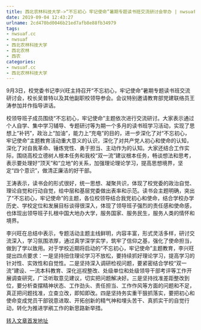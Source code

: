 ```yaml
---
title: 西北农林科技大学->“不忘初心 牢记使命”暑期专题读书班交流研讨会举办 | nwsuaf.cc
date: 2019-09-04 12:43:27
urlname: 2cd470bd0046b21ed7afb8e88fb34979
tags: 
- nwsuaf.cc
- nwsuaf
- 西北农林科技大学
- 西北农林
- 西农
categories:
- nwsuaf.cc
- 西北农林科技大学
---
```



9月3日，校党委书记李兴旺主持召开“不忘初心，牢记使命”暑期专题读书班交流研讨会，校长吴普特以及其他副职校领导参会。会议特别邀请教育部党建联络员王涛参加并作指导讲话。

校领导班子成员围绕“不忘初心，牢记使命”主题依次进行交流研讨。大家表示通过个人自学、集中学习辅导、专题研讨等为期一个多月的读书班学习活动，实现了思想上“补钙”，政治上“加油”，能力上“充电”的目的，进一步深化了对“不忘初心，牢记使命”主题教育活动重大意义的认识，深化了对共产党人初心和使命的认知，深化了对自我革命、锤炼党性、勇于担当、主动作为的认知。大家还结合工作实际，围绕高校立德树人根本任务和我校“双一流”建议根本任务，畅谈想法和思考，表示要处理好“顶天”和“立地”的关系，加强理论理论学习，提高思想境界，坚定“四个意识”，做清正廉洁的好干部。

王涛表示，读书会的形式很好，统一思想、凝聚共识，体现了校党委的政治自觉、理论自觉和行动自觉，给中层和基层党委做出表率和示范。读书会主题明确，突出了“不忘初心，牢记使命”的主题，各位校领导结合我党初心和使命，结合学校办学历史、学校定位和发展目标谈得很深入，体现了领导班子强烈的责任感和使命感，也体现出领导班子扎根中国大地办大学，服务国家、服务民生，服务人类的情怀和境界。

李兴旺在总结中表示，专题活动主题主线鲜明，内容丰富，形式灵活多样，研讨交流深入，学习氛围浓厚，通过真学深学实学，筑牢了信仰之基，强化了使命担当，做到了学以致用。对于学校近期将启动的“不忘初心，牢记使命”主题教育，李兴旺提出四点要求：一是坚持扭住理论学习不放松，要持续抓好理论学习，提高学习的针对性、实效性和自觉性。二是坚持深入调研检视问题，要紧密结合学校“双一流”建设、一流本科教育、深化巡视整改、处级单位和处级领导干部考评等工作开展调查研究，广泛听取意见建议，切实把问题解决好。三是坚持找准差距整改到位，要分析查摆精神状态、工作劲头、责任担当、工作作风等方面的问题和不足，真正把问题找准，立查立改，即知即改。四是坚持务实重干狠抓落实，要把初心和使命变成党员干部锐意进取、开拓创新的精气神和埋头苦干、真抓实干的自觉行动，转化为推进学鹇工作的新思路新举措。





[转入文章首发地址](https://news.nwsuaf.edu.cn/xnxw/91568.htm)